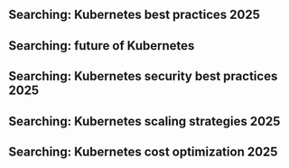 ## Searching: Kubernetes best practices 2025


## Searching: future of Kubernetes


## Searching: Kubernetes security best practices 2025


## Searching: Kubernetes scaling strategies 2025


## Searching: Kubernetes cost optimization 2025


